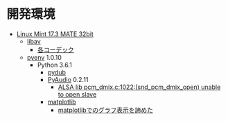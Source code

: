 # 開発環境

* [Linux Mint 17.3 MATE 32bit](http://ytyaru.hatenablog.com/entry/2017/05/28/000000)
    * [libav](http://ytyaru.hatenablog.com/entry/2018/08/24/000000)
        * [各コーデック](http://ytyaru.hatenablog.com/entry/2018/08/23/000000)
    * [pyenv](https://github.com/pylangstudy/201705/blob/master/27/Python%E5%AD%A6%E7%BF%92%E7%92%B0%E5%A2%83%E3%82%92%E7%94%A8%E6%84%8F%E3%81%99%E3%82%8B.md) 1.0.10
        * Python 3.6.1
            * [pydub](http://ytyaru.hatenablog.com/entry/2018/08/25/000000)
            * [PyAudio](http://ytyaru.hatenablog.com/entry/2018/07/27/000000) 0.2.11
                * [ALSA lib pcm_dmix.c:1022:(snd_pcm_dmix_open) unable to open slave](http://ytyaru.hatenablog.com/entry/2018/07/29/000000)
            * [matplotlib](http://ytyaru.hatenablog.com/entry/2018/07/22/000000)
                * [matplotlibでのグラフ表示を諦めた](http://ytyaru.hatenablog.com/entry/2018/08/05/000000)

